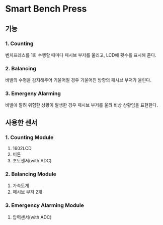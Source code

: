 # Smart Bench Press

## 기능

### 1. Counting
벤치프레스를 1회 수행할 때마다 패시브 부저를 울리고, LCD에 횟수를 표시해 준다.

### 2. Balancing
바벨의 수평을 감지해주어 기울어질 경우 기울어진 방향의 패시브 부저가 울린다.

### 3. Emergeny Alarming
바벨에 깔려 위험한 상황이 발생한 경우 패시브 부저를 울려 비상 상황임을 표현한다.

## 사용한 센서

### 1. Counting Module
1. 1602LCD
2. 버튼
3. 조도센서(with ADC)
   
### 2. Balancing Module
1. 가속도계
2. 패시브 부저 2개
   
### 3. Emergency Alarming Module 
1. 압력센서(with ADC)